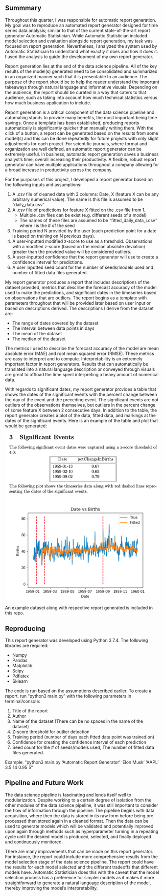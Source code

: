 ## Summmary

Throughout this quarter, I was responsible for automatic report generation. My goal was to reproduce an automated report generator designed for time series data analysis; similar to that of the current state-of-the-art report generator Automatic Statistician. While Automatic Statistician included model selection and evaluation alongside report generation, my task was focused on report generation. Nevertheless, I analyzed the system used by Automatic Statistician to understand what exactly it does and how it does it. I used the analysis to guide the development of my own report generator.

Report generation lies at the end of the data science pipeline. All of the key results of the model(s) generated need to be consolidated and summarized in an organized manner such that it is presentable to an audience. The purpose of the report should be to help the reader understand the important takeaways through natural language and informative visuals. Depending on the audience, the report should be curated in a way that caters to that audience, such as taking into account how much technical statistics versus how much business application to include.

Report generation is a critical component of the data science pipeline and automating stands to provide many benefits, the most important being time savings. Once a template has been established, producing reports automatically is significantly quicker than manually writing them. With the click of a button, a report can be generated based on the results from some model(s) and this can be done repeatedly for future projects with only slight adjustments for each project. For scientific journals, where format and organization are well defined, an automatic report generator can be extremely useful. In business, automatic report generation saves a business analyst‘s time, overall increasing their productivity. A flexible, robust report generator can have multiple applications throughout a company allowing for a broad increase in productivity across the company.

For the purposes of this project, I developed a report generator based on the following inputs and assumptions:
1.	A .csv file of cleaned data with 2 columns: Date, X (feature X can be any arbitrary numerical value). The name is this file is assumed to be “daily_data.csv”
2.	A .csv file of predictions for feature X fitted on the .csv file from 1.
    -	Multiple .csv files can be exist (e.g. different seeds of a model)
    -	The names of these files are assumed to be “fitted_daily_data_i.csv” where I is the # of the seed
3.	Training period N provided by the user (each prediction point for a date is based on training on N previous days).
4.	A user-inputted modified z-score to use as a threshold. Observations with a modified z-score (based on the median absolute deviation) greater than the provided value will be considered outliers.
5.	A user-inputted confidence that the report generator will use to create a confidence interval for predictions.
6.	A user inputted seed count for the number of seeds/models used and number of fitted data files generated.

My report generator produces a report that includes descriptions of the dataset provided, metrics that describe the forecast accuracy of the model used to make the predictions, and significant dates in the timeseries based on observations that are outliers. The report begins as a template with parameters throughout that will be provided later based on user input or based on descriptions derived. The descriptions I derive from the dataset are:
*	The range of dates covered by the dataset
*	The interval between data points in days
*	The mean of the dataset
*	The median of the dataset

The metrics I used to describe the forecast accuracy of the model are mean absolute error (MAE) and root mean squared error (RMSE). These metrics are easy to interpret and to compute. Interpretability is an extremely important factor in report generators. Results that can automatically be translated into a natural language description or conveyed through visuals are great to offload the time spent interpreting a heavy amount of numerical data.

With regards to significant dates, my report generator provides a table that shows the dates of the significant events with the percent change between the day of the event and the preceding event. The significant events are not outliers of the observations themselves, but outliers in the percent change of some feature X between 2 consecutive days. In addition to the table, the report generator creates a plot of the data, fitted data, and markings at the dates of the significant events. Here is an example of the table and plot that would be generated:

![Image](example.png)

An example dataset along with respective report generated is included in this repo. 


## Reproducing

This report generator was developed using Python 3.7.4. The following libraries are required:
*	Numpy
*	Pandas
*	Matplotlib
*	Scipy
*	Pdflatex
*	Sklearn

The code is run based on the assumptions described earlier. To create a report, run “python3 main.py” with the following parameters in terminal/console:
1.	Title of the report
2.	Author
3.	Name of the dataset (There can be no spaces in the name of the dataset)
4.	Z-score threshold for outlier detection
5.	Training period (number of days each fitted data point was trained on)
6.	Confidence for creating the confidence interval of each prediction
7.	Seed count for the # of seeds/models used, The number of fitted data files generated.

Example:
“python3 main.py ‘Automatic Report Generator’ ‘Elon Musk’ ‘AAPL’ 3.5 14 0.95 5”

## Pipeline and Future Work

The data science pipeline is fascinating and lends itself well to modularization. Despite working to a certain degree of isolation from the other modules of the data science pipeline, it was still important to consider the flow of information through the pipeline. The pipeline begins with data acquisition, where then the data is stored in its raw form before being pre-processed then stored again in a cleaned format. Then the data can be used to generate models which will be validated and potentially improved upon again through methods such as hyperparameter turning in a repeating cycle until the desired model is produced, selected, and finally deployed and continuously monitored.

There are many improvements that can be made on this report generator. For instance, the report could include more comprehensive results from the model selection stage of the data science pipeline. The report could have the results for each model selected and the different tradeoffs that different models have. Automatic Statistician does this with the caveat that the model selection process has a preference for simpler models as it makes it more straightforward to generate a natural language description of the model, thereby improving the model’s interpretability.
